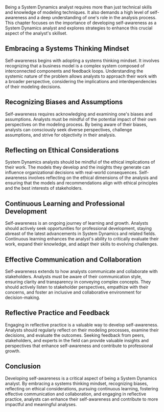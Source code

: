 
Being a System Dynamics analyst requires more than just technical skills and knowledge of modeling techniques. It also demands a high level of self-awareness and a deep understanding of one's role in the analysis process. This chapter focuses on the importance of developing self-awareness as a System Dynamics analyst and explores strategies to enhance this crucial aspect of the analyst's skillset.

## Embracing a Systems Thinking Mindset

Self-awareness begins with adopting a systems thinking mindset. It involves recognizing that a business model is a complex system composed of interconnected components and feedback loops. Understanding the systemic nature of the problem allows analysts to approach their work with a broader perspective, considering the implications and interdependencies of their modeling decisions.

## Recognizing Biases and Assumptions

Self-awareness requires acknowledging and examining one's biases and assumptions. Analysts must be mindful of the potential impact of their own perspectives on the modeling process. By being aware of their biases, analysts can consciously seek diverse perspectives, challenge assumptions, and strive for objectivity in their analysis.

## Reflecting on Ethical Considerations

System Dynamics analysts should be mindful of the ethical implications of their work. The models they develop and the insights they generate can influence organizational decisions with real-world consequences. Self-awareness involves reflecting on the ethical dimensions of the analysis and ensuring that the models and recommendations align with ethical principles and the best interests of stakeholders.

## Continuous Learning and Professional Development

Self-awareness is an ongoing journey of learning and growth. Analysts should actively seek opportunities for professional development, staying abreast of the latest advancements in System Dynamics and related fields. Continuous learning enhances the analyst's ability to critically evaluate their work, expand their knowledge, and adapt their skills to evolving challenges.

## Effective Communication and Collaboration

Self-awareness extends to how analysts communicate and collaborate with stakeholders. Analysts must be aware of their communication style, ensuring clarity and transparency in conveying complex concepts. They should actively listen to stakeholder perspectives, empathize with their concerns, and foster an inclusive and collaborative environment for decision-making.

## Reflective Practice and Feedback

Engaging in reflective practice is a valuable way to develop self-awareness. Analysts should regularly reflect on their modeling processes, examine their decisions, and evaluate the outcomes. Seeking feedback from peers, stakeholders, and experts in the field can provide valuable insights and perspectives that enhance self-awareness and contribute to professional growth.

## Conclusion

Developing self-awareness is a critical aspect of being a System Dynamics analyst. By embracing a systems thinking mindset, recognizing biases, reflecting on ethical considerations, pursuing continuous learning, fostering effective communication and collaboration, and engaging in reflective practice, analysts can enhance their self-awareness and contribute to more impactful and meaningful analyses.
